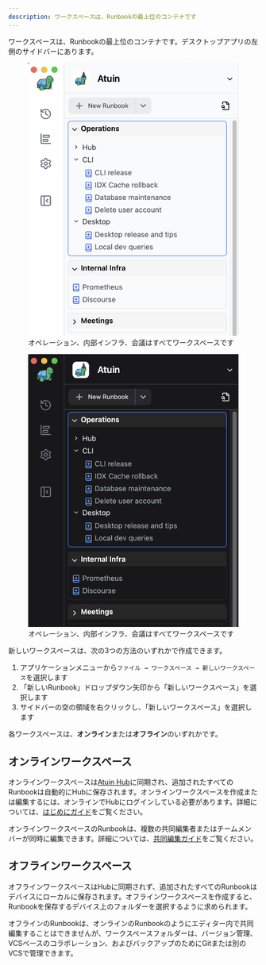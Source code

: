```yaml
---
description: ワークスペースは、Runbookの最上位のコンテナです
---
```


ワークスペースは、Runbookの最上位のコンテナです。デスクトップアプリの左側のサイドバーにあります。

<figure class="img-light">
  <picture>
    <img src="../../images/workspaces-light.png" alt="コラボレーション">
  </picture>
  <figcaption>オペレーション、内部インフラ、会議はすべてワークスペースです</figcaption>
</figure>
<figure class="img-dark">
  <picture>
    <img src="../../images/workspaces-dark.png" alt="コラボレーション">
  </picture>
  <figcaption>オペレーション、内部インフラ、会議はすべてワークスペースです</figcaption>
</figure>

新しいワークスペースは、次の3つの方法のいずれかで作成できます。

1. アプリケーションメニューから`ファイル → ワークスペース → 新しいワークスペース`を選択します
2. 「新しいRunbook」ドロップダウン矢印から「新しいワークスペース」を選択します
3. サイドバーの空の領域を右クリックし、「新しいワークスペース」を選択します

各ワークスペースは、**オンライン**または**オフライン**のいずれかです。

## オンラインワークスペース

オンラインワークスペースは[Atuin Hub](../hub/getting-started)に同期され、追加されたすべてのRunbookは自動的にHubに保存されます。オンラインワークスペースを作成または編集するには、オンラインでHubにログインしている必要があります。詳細については、[はじめにガイド](../hub/getting-started)をご覧ください。

オンラインワークスペースのRunbookは、複数の共同編集者またはチームメンバーが同時に編集できます。詳細については、[共同編集ガイド](../hub/collaborative-editing)をご覧ください。

## オフラインワークスペース

オフラインワークスペースはHubに同期されず、追加されたすべてのRunbookはデバイスにローカルに保存されます。オフラインワークスペースを作成すると、Runbookを保存するデバイス上のフォルダーを選択するように求められます。

オフラインのRunbookは、オンラインのRunbookのようにエディター内で共同編集することはできませんが、ワークスペースフォルダーは、バージョン管理、VCSベースのコラボレーション、およびバックアップのためにGitまたは別のVCSで管理できます。
